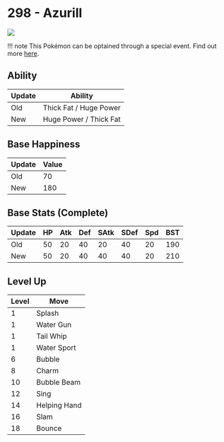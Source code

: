 # 298 - Azurill
![][298]

!!! note
    This Pokémon can be optained through a special event. Find out more [here](/special_events/#baby-pokemon-egg-gift).

## Ability

Update | Ability
---    | ---
Old    | Thick Fat / Huge Power
New    | Huge Power / Thick Fat

## Base Happiness

Update | Value
---    | ---
Old    | 70
New    | 180

## Base Stats (Complete)

Update | HP | Atk | Def | SAtk | SDef | Spd | BST
---    | ---| --- | --- | ---  | ---  | --- | ---
Old    | 50 |  20 |  40 |  20  |  40  |  20  |  190
New    | 50 |  20 |  40 |  40  |  40  |  20  |  210

## Level Up

Level | Move
---   | ---
  1   | Splash
  1   | Water Gun
  1   | Tail Whip
  1   | Water Sport
  6   | Bubble
  8   | Charm
 10   | Bubble Beam
 12   | Sing
 14   | Helping Hand
 16   | Slam
 18   | Bounce



[298]: /img/pokemon/298.png
